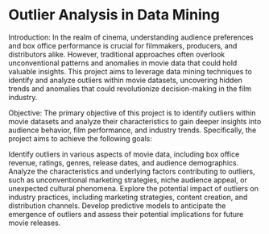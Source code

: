 # Outlier Analysis in Data Mining
Introduction:
In the realm of cinema, understanding audience preferences and box office performance is crucial for filmmakers, producers, and distributors alike. However, traditional approaches often overlook unconventional patterns and anomalies in movie data that could hold valuable insights. This project aims to leverage data mining techniques to identify and analyze outliers within movie datasets, uncovering hidden trends and anomalies that could revolutionize decision-making in the film industry.

Objective:
The primary objective of this project is to identify outliers within movie datasets and analyze their characteristics to gain deeper insights into audience behavior, film performance, and industry trends. Specifically, the project aims to achieve the following goals:

Identify outliers in various aspects of movie data, including box office revenue, ratings, genres, release dates, and audience demographics.
Analyze the characteristics and underlying factors contributing to outliers, such as unconventional marketing strategies, niche audience appeal, or unexpected cultural phenomena.
Explore the potential impact of outliers on industry practices, including marketing strategies, content creation, and distribution channels.
Develop predictive models to anticipate the emergence of outliers and assess their potential implications for future movie releases.
